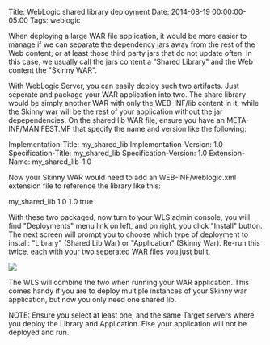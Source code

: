 Title: WebLogic shared library deployment
Date: 2014-08-19 00:00:00-05:00
Tags: weblogic


When deploying a large WAR file application, it would be more easier to manage if we can separate the dependency jars away from the rest of the Web content; or at least those third party jars that do not update often. In this case, we usually call the jars content a "Shared Library" and the Web content the "Skinny WAR".

With WebLogic Server, you can easily deploy such two artifacts. Just seperate and package your WAR application into two. The share library would be simply another WAR with only the WEB-INF/lib content in it, while the Skinny war will be the rest of your application without the jar depependencies. On the shared lib WAR file, ensure you have an META-INF/MANIFEST.MF that specify the name and version like the following:

Implementation-Title: my_shared_lib
Implementation-Version: 1.0
Specification-Title: my_shared_lib
Specification-Version: 1.0
Extension-Name: my_shared_lib-1.0

Now your Skinny WAR would need to add an WEB-INF/weblogic.xml extension file to reference the library like this:

<weblogic-web-app> 
    <library-ref>
        <library-name>my_shared_lib</library-name>
        <specification-version>1.0</specification-version>
        <implementation-version>1.0</implementation-version>
        <exact-match>true</exact-match>
    </library-ref>
</weblogic-web-app>

With these two packaged, now turn to your WLS admin console, you will find "Deployments" menu link on left, and on right, you click "Install" button. The next screen will prompt you to choose which type of deployment to install: "Library" (Shared Lib War) or "Application" (Skinny War). Re-run this twice, each with your two seperated WAR files you just built. 

![](/images/posts/2014/wls-shared-lib.png)

The WLS will combine the two when running your WAR application. This comes handy if you are to deploy multiple instances of your Skinny war application, but now you only need one shared lib.

NOTE: Ensure you select at least one, and the same Target servers where you deploy the Library and Application. Else your application will not be deployed and run.

